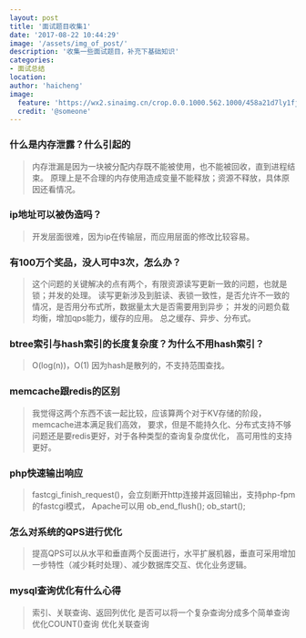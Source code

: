 ```yaml
---
layout: post
title: '面试题目收集1'
date: '2017-08-22 10:44:29'
image: '/assets/img_of_post/'
description: '收集一些面试题目，补充下基础知识'
categories:
- 面试总结
location:
author: 'haicheng'
image:
  feature: 'https://wx2.sinaimg.cn/crop.0.0.1000.562.1000/458a21d7ly1fjasnl3hvrj20rs0fm41h.jpg'
  credit: '@someone'
---
```


### 什么是内存泄露？什么引起的
> 内存泄漏是因为一块被分配内存既不能被使用，也不能被回收，直到进程结束。
> 原理上是不合理的内存使用造成变量不能释放；资源不释放，具体原因还看情况。


### ip地址可以被伪造吗？
> 开发层面很难，因为ip在传输层，而应用层面的修改比较容易。


### 有100万个奖品，没人可中3次，怎么办？
> 这个问题的关键解决的点有两个，有限资源读写更新一致的问题，也就是锁；并发的处理。
> 读写更新涉及到脏读、表锁一致性，是否允许不一致的情况，是否用分布式所，数据量太大是否需要用到异步；
> 并发的问题负载均衡，增加qps能力，缓存的应用。
> 总之缓存、异步、分布式。


### btree索引与hash索引的长度复杂度？为什么不用hash索引？
> O(log(n))，O(1)
> 因为hash是散列的，不支持范围查找。


### memcache跟redis的区别
> 我觉得这两个东西不该一起比较，应该算两个对于KV存储的阶段，memcache进本满足我们高效，
> 要求，但是不能持久化、分布式支持不够问题还是要redis更好，对于各种类型的查询复杂度优化，
> 高可用性的支持更好。

### php快速输出响应
> fastcgi_finish_request()，会立刻断开http连接并返回输出，支持php-fpm的fastcgi模式，
> Apache可以用 ob_end_flush(); ob_start();

### 怎么对系统的QPS进行优化
> 提高QPS可以从水平和垂直两个反面进行，水平扩展机器，垂直可采用增加一步特性（减少耗时处理）、减少数据库交互、优化业务逻辑。

### mysql查询优化有什么心得
> 索引、关联查询、返回列优化
> 是否可以将一个复杂查询分成多个简单查询 
> 优化COUNT()查询 
> 优化关联查询 
